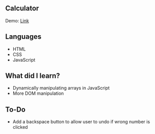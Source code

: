 ## Calculator

Demo: [Link](https://marboleda.github.io/calculator)

## Languages
- HTML
- CSS
- JavaScript

## What did I learn?
- Dynamically manipulating arrays in JavaScript
- More DOM manipulation

## To-Do
- Add a backspace button to allow user to undo if wrong number is clicked
